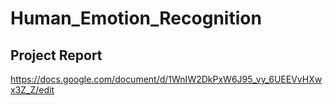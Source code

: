 # Human_Emotion_Recognition

## Project Report

https://docs.google.com/document/d/1WnIW2DkPxW6J95_vy_6UEEVvHXwx3Z_Z/edit
